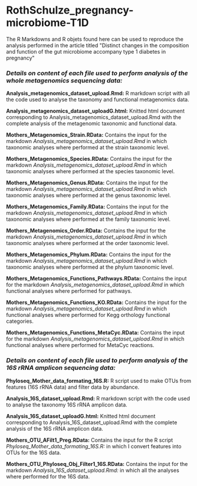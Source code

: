 # RothSchulze_pregnancy-microbiome-T1D

The R Markdowns and R objets found here can be used to reproduce the analysis performed in the article titled "Distinct changes in the composition and function of the gut microbiome accompany type 1 diabetes in pregnancy"

### *Details on content of each file used to perform analysis of the whole metagenomics sequencing data:*

**Analysis_metagenomics_dataset_upload.Rmd:** R markdown script with all the code used to analyse the taxonomy and functional metagenomics data.

**Analysis_metagenomics_dataset_uploadG.html:** Knitted html document corresponding to Analysis_metagenomics_dataset_upload.Rmd with the complete analysis of the metagenomic taxonomic and functional data.  

**Mothers_Metagenomics_Strain.RData:** Contains the input for the markdown *Analysis_metagenomics_dataset_upload.Rmd* in which taxonomic analyses where performed at the strain taxonomic level.

**Mothers_Metagenomics_Species.RData:** Contains the input for the markdown *Analysis_metagenomics_dataset_upload.Rmd* in which taxonomic analyses where performed at the species taxonomic level.

**Mothers_Metagenomics_Genus.RData:** Contains the input for the markdown *Analysis_metagenomics_dataset_upload.Rmd* in which taxonomic analyses where performed at the genus taxonomic level.

**Mothers_Metagenomics_Family.RData:** Contains the input for the markdown *Analysis_metagenomics_dataset_upload.Rmd* in which taxonomic analyses where performed at the family taxonomic level.

**Mothers_Metagenomics_Order.RData:** Contains the input for the markdown *Analysis_metagenomics_dataset_upload.Rmd* in which taxonomic analyses where performed at the order taxonomic level.

**Mothers_Metagenomics_Phylum.RData:** Contains the input for the markdown *Analysis_metagenomics_dataset_upload.Rmd* in which taxonomic analyses where performed at the phylum taxonomic level.

**Mothers_Metagenomics_Functions_Pathways.RData:** Contains the input for the markdown *Analysis_metagenomics_dataset_upload.Rmd* in which functional analyses where performed for pathways.

**Mothers_Metagenomics_Functions_KO.RData:** Contains the input for the markdown *Analysis_metagenomics_dataset_upload.Rmd* in which functional analyses where performed for Kegg orthology functional categories.

**Mothers_Metagenomics_Functions_MetaCyc.RData:** Contains the input for the markdown *Analysis_metagenomics_dataset_upload.Rmd* in which functional analyses where performed for MetaCyc reactions.


### *Details on content of each file used to perform analysis of the 16S rRNA amplicon sequencing data:*

**Phyloseq_Mother_data_formating_16S.R:** R script used to make OTUs from features (16S rRNA data) and filter data by abundance.

**Analysis_16S_dataset_upload.Rmd:** R markdown script with the code used to analyse the taxonomy 16S rRNA amplicon data.

**Analysis_16S_dataset_uploadG.html:** Knitted html document corresponding to Analysis_16S_dataset_upload.Rmd with the complete analysis of the 16S rRNA amplicon data.

**Mothers_OTU_AFilt1_Preg.RData:** Contains the input for the R script *Phyloseq_Mother_data_formating_16S.R:* in which I convert features into OTUs for the 16S data.

**Mothers_OTU_Phyloseq_Obj_Filter1_16S.RData:** Contains the input for the markdown *Analysis_16S_dataset_upload.Rmd:* in which all the analyses where performed for the 16S data.





